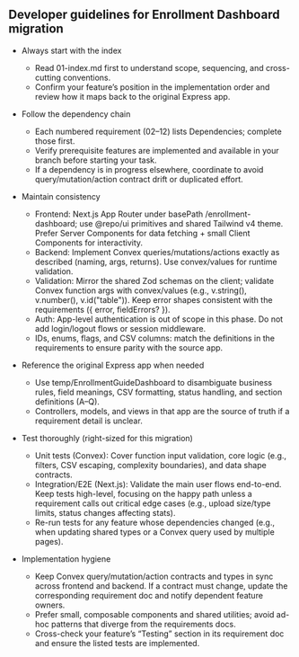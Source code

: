 ## Developer guidelines for Enrollment Dashboard migration

- Always start with the index
  - Read 01-index.md first to understand scope, sequencing, and cross-cutting conventions.
  - Confirm your feature’s position in the implementation order and review how it maps back to the original Express app.

- Follow the dependency chain
  - Each numbered requirement (02–12) lists Dependencies; complete those first.
  - Verify prerequisite features are implemented and available in your branch before starting your task.
  - If a dependency is in progress elsewhere, coordinate to avoid query/mutation/action contract drift or duplicated effort.

- Maintain consistency
  - Frontend: Next.js App Router under basePath /enrollment-dashboard; use @repo/ui primitives and shared Tailwind v4 theme. Prefer Server Components for data fetching + small Client Components for interactivity.
  - Backend: Implement Convex queries/mutations/actions exactly as described (naming, args, returns). Use convex/values for runtime validation.
  - Validation: Mirror the shared Zod schemas on the client; validate Convex function args with convex/values (e.g., v.string(), v.number(), v.id("table")). Keep error shapes consistent with the requirements ({ error, fieldErrors? }).
  - Auth: App-level authentication is out of scope in this phase. Do not add login/logout flows or session middleware.
  - IDs, enums, flags, and CSV columns: match the definitions in the requirements to ensure parity with the source app.

- Reference the original Express app when needed
  - Use temp/EnrollmentGuideDashboard to disambiguate business rules, field meanings, CSV formatting, status handling, and section definitions (A–Q).
  - Controllers, models, and views in that app are the source of truth if a requirement detail is unclear.

- Test thoroughly (right-sized for this migration)
  - Unit tests (Convex): Cover function input validation, core logic (e.g., filters, CSV escaping, complexity boundaries), and data shape contracts.
  - Integration/E2E (Next.js): Validate the main user flows end-to-end. Keep tests high-level, focusing on the happy path unless a requirement calls out critical edge cases (e.g., upload size/type limits, status changes affecting stats).
  - Re-run tests for any feature whose dependencies changed (e.g., when updating shared types or a Convex query used by multiple pages).

- Implementation hygiene
  - Keep Convex query/mutation/action contracts and types in sync across frontend and backend. If a contract must change, update the corresponding requirement doc and notify dependent feature owners.
  - Prefer small, composable components and shared utilities; avoid ad-hoc patterns that diverge from the requirements docs.
  - Cross-check your feature’s “Testing” section in its requirement doc and ensure the listed tests are implemented.
